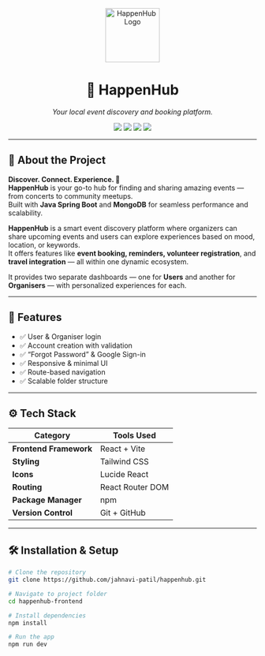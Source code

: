 <div align="center">
  <img 
    src="https://github.com/user-attachments/assets/979b9cef-1f14-4a52-b0ef-6014693f27d8" 
    alt="HappenHub Logo" 
    width="110"
  />
  <h1>🎉 HappenHub</h1>
  <p><i>Your local event discovery and booking platform.</i></p>

  <p>
    <img src="https://img.shields.io/badge/Frontend-React%20%2B%20Vite-blue?style=flat-square" />
    <img src="https://img.shields.io/badge/Styling-TailwindCSS-38B2AC?style=flat-square" />
    <img src="https://img.shields.io/badge/Routing-React%20Router%20DOM-orange?style=flat-square" />
    <img src="https://img.shields.io/badge/License-MIT-green?style=flat-square" />
  </p>
</div>

---

## 🚀 About the Project

**Discover. Connect. Experience. 🌟**  
**HappenHub** is your go-to hub for finding and sharing amazing events — from concerts to community meetups.  
Built with **Java Spring Boot** and **MongoDB** for seamless performance and scalability.

**HappenHub** is a smart event discovery platform where organizers can share upcoming events and users can explore experiences based on mood, location, or keywords.  
It offers features like **event booking, reminders, volunteer registration**, and **travel integration** — all within one dynamic ecosystem.

It provides two separate dashboards — one for **Users** and another for **Organisers** — with personalized experiences for each.

---

## 🌟 Features

- ✅ User & Organiser login  
- ✅ Account creation with validation  
- ✅ “Forgot Password” & Google Sign-in  
- ✅ Responsive & minimal UI  
- ✅ Route-based navigation  
- ✅ Scalable folder structure  

---

## ⚙️ Tech Stack

| Category | Tools Used |
|-----------|-------------|
| **Frontend Framework** | React + Vite |
| **Styling** | Tailwind CSS |
| **Icons** | Lucide React |
| **Routing** | React Router DOM |
| **Package Manager** | npm |
| **Version Control** | Git + GitHub |

---

## 🛠️ Installation & Setup

```bash
# Clone the repository
git clone https://github.com/jahnavi-patil/happenhub.git

# Navigate to project folder
cd happenhub-frontend

# Install dependencies
npm install

# Run the app
npm run dev

